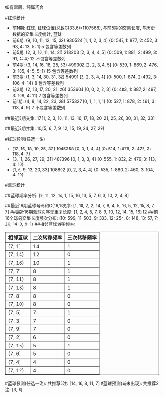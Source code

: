 <!-- 
.. title: 双色球2016091期(2016-08-07)数据分析报告
.. slug: slott-2016091-2016-08-07-report
.. date: 2016-08-08 08:00:00 UTC+08:00
.. tags: Lottery
.. link: 
.. description: 
.. type: text
-->

如有雷同，纯属巧合

<!-- TEASER_END-->

#红球统计

- 前N期: 红球, 红球位置(总数C(33,6)=1107568), 与前5期的交集长度, 与历史数据的交集长度统计, 蓝球
- 前6期: (9, 10, 11, 12, 15, 32) 930524 [1, 1, 2, 3, 4] {0: 547, 1: 877, 2: 452, 3: 93, 4: 13, 5: 1} 5 包含等差数列
- 前5期: (2, 3, 10, 11, 14, 21) 218203 [2, 3, 4, 4, 5] {0: 509, 1: 881, 2: 499, 3: 91, 4: 4} 12 不包含等差数列
- 前4期: (3, 14, 16, 18, 25, 33) 499302 [2, 2, 3, 4, 5] {0: 529, 1: 869, 2: 476, 3: 105, 4: 5, 5: 1} 15 包含等差数列
- 前3期: (1, 3, 14, 30, 31, 32) 54991 [2, 2, 3, 4, 4] {0: 500, 1: 874, 2: 492, 3: 106, 4: 14} 8 包含等差数列
- 前2期: (2, 13, 17, 20, 21, 26) 353604 [0, 0, 2, 2, 3] {0: 483, 1: 887, 2: 497, 3: 109, 4: 11} 7 包含等差数列
- 前1期: (4, 8, 14, 22, 23, 28) 575327 [0, 1, 1, 1, 1] {0: 527, 1: 878, 2: 461, 3: 113, 4: 9} 7 不包含等差数列

##最近5期交集:
17,[1, 2, 3, 10, 11, 13, 16, 17, 18, 20, 21, 25, 26, 30, 31, 32, 33]

##最近5期并集:
10,[5, 6, 7, 9, 12, 15, 19, 24, 27, 29]

#红球预测(任选一注)

- [12, 16, 18, 19, 25, 32] 1045358 [0, 0, 1, 4, 4] {0: 514, 1: 878, 2: 472, 3: 118, 4: 7}
- [3, 11, 26, 27, 29, 31] 487396 [0, 1, 3, 3, 4] {0: 555, 1: 832, 2: 479, 3: 113, 4: 10}
- [1, 6, 9, 13, 20, 33] 108802 [0, 2, 3, 4, 4] {0: 535, 1: 880, 2: 460, 3: 104, 4: 10}

#蓝球统计

##蓝球频率分析:
[9, 11, 12, 14, 1, 15, 16, 13, 5, 7, 6, 3, 10, 2, 4, 8]

##最近16期蓝球号码和C(16,1)次序:
 [1, 10, 2, 2, 14, 7, 9, 4, 5, 16, 5, 12, 15, 8, 7, 7]
##最近16期蓝球次序无重复长度:
 [1, 2, 4, 5, 7, 8, 9, 10, 12, 14, 15, 16] 12
##前16个球的交集长度频次分布:
{10: 599, 11: 503, 9: 383, 12: 254, 8: 148, 13: 57, 7: 20, 14: 9, 6: 1}
##相邻蓝球转移频率:
 <table border="1" class="table table-striped dataframe">
  <thead>
    <tr style="text-align: right;">
      <th>相邻蓝球</th>
      <th>二次转移频率</th>
      <th>三次转移频率</th>
    </tr>
  </thead>
  <tbody>
    <tr>
      <td>(7, 1)</td>
      <td>14</td>
      <td>1</td>
    </tr>
    <tr>
      <td>(7, 14)</td>
      <td>12</td>
      <td>0</td>
    </tr>
    <tr>
      <td>(7, 16)</td>
      <td>10</td>
      <td>1</td>
    </tr>
    <tr>
      <td>(7, 7)</td>
      <td>8</td>
      <td>1</td>
    </tr>
    <tr>
      <td>(7, 11)</td>
      <td>8</td>
      <td>1</td>
    </tr>
    <tr>
      <td>(7, 13)</td>
      <td>8</td>
      <td>1</td>
    </tr>
    <tr>
      <td>(7, 8)</td>
      <td>8</td>
      <td>0</td>
    </tr>
    <tr>
      <td>(7, 10)</td>
      <td>8</td>
      <td>0</td>
    </tr>
    <tr>
      <td>(7, 5)</td>
      <td>7</td>
      <td>1</td>
    </tr>
    <tr>
      <td>(7, 3)</td>
      <td>7</td>
      <td>0</td>
    </tr>
    <tr>
      <td>(7, 9)</td>
      <td>7</td>
      <td>0</td>
    </tr>
    <tr>
      <td>(7, 2)</td>
      <td>6</td>
      <td>0</td>
    </tr>
    <tr>
      <td>(7, 15)</td>
      <td>5</td>
      <td>1</td>
    </tr>
    <tr>
      <td>(7, 6)</td>
      <td>5</td>
      <td>0</td>
    </tr>
    <tr>
      <td>(7, 4)</td>
      <td>4</td>
      <td>0</td>
    </tr>
    <tr>
      <td>(7, 12)</td>
      <td>4</td>
      <td>0</td>
    </tr>
  </tbody>
</table>
#蓝球预测(任选一注):
共推荐5注: [14, 16, 8, 11, 7]
#蓝球预测(尚未出现):
共推荐2注: [3, 6]

